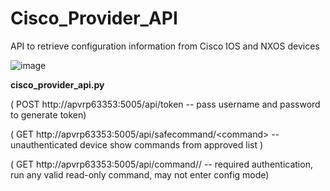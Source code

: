 # Cisco_Provider_API
API to retrieve configuration information from Cisco IOS and NXOS devices

![image](https://github.optum.com/NS/Cisco_Provider_API/blob/master/Cisco_Provider_API.JPG?raw=true)

**cisco_provider_api.py**

( POST http://apvrp63353:5005/api/token -- pass username and password to generate token)

( GET  http://apvrp63353:5005/api/safecommand/&lt;command&gt;  -- unauthenticated device show commands from approved list )
  
( GET  http://apvrp63353:5005/api/command/<device>/<command>  -- required authentication, run any valid read-only command, may not enter config mode) 
  
